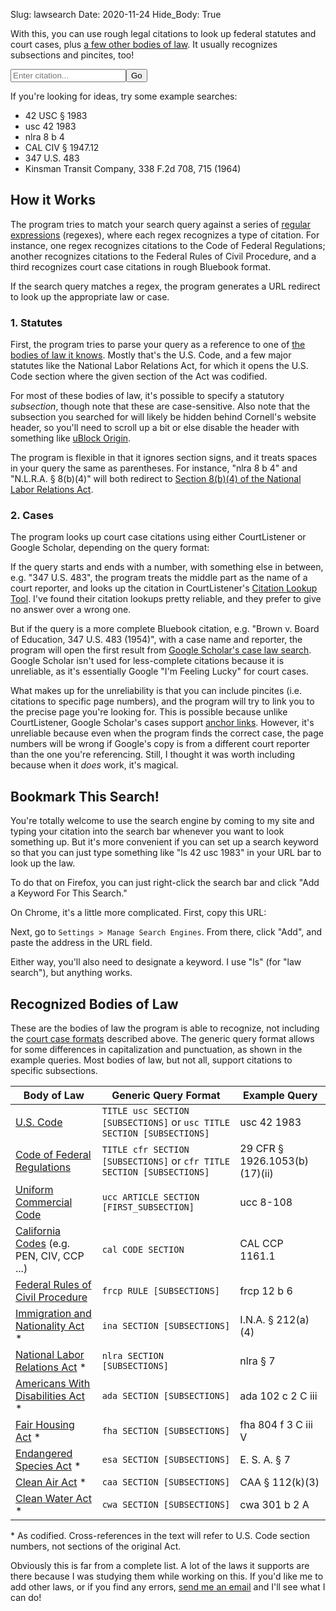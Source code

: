 Slug: lawsearch
Date: 2020-11-24
Hide_Body: True

With this, you can use rough legal citations to look up federal statutes and court cases, plus [a few other bodies of law](#recognized-bodies-of-law). It usually recognizes subsections and pincites, too!

<form class="main-search" onsubmit="handleSearch(event)">
    <input type="search" placeholder="Enter citation..." name="q" id="q"><input type="submit" value="Go">
    <br>
    <label for="q" id="explainer" class="search-label"></label>
</form>

<script>
/*
This program checks the user's query against a list of schemas
(defined below), and then uses information from first matching
schema to build a URL, then redirect to it.

Schema Fields
=============
regexes:   an array of regexes that will trigger the schema, with
           named capture groups that will be available in URLParts.
           Normally only one regex is necessary, but secondary
           regexes can be used to allow rearranging capture groups.
             A capture group named "hash" has special behavior: If
           it is present, a "#" sign will be appended to the end 
           of the URL, followed by the hash group as modified by
           the hashPrefix and hashSeparator URLParts.

URLParts:  a dictionary of strings used to construct the target
           URL. Wherever a URLPart contains a named capture group,
           enclosed in square brackets, it will be replaced with the
           value of that capture group. Three URLParts are allowed:
           (1) baseURL: Required for all schemas. Should only
               reference *mandatory* capture groups.
           (2) hashPrefix: Optional. If present, it will be added to
               the beginning of the hash, after the "#" sign.
           (3) "hashSeparator": Optional. If present, the hash will
               be split on any occurrence of a non-alphanumeric
               character, and rejoined using the hashSeparator.
               This is primarily meant for constructing subsection
               references. For instance, on the Cornell website,
               subsection keys are separated by the "_" sign.

remapKeys: a dictionary of dictionaries. Each dictionary key is
           the name of a regex capture group whose value should be
           replaced by the corresponding value in the dictionary.
             Primarily useful for indexing pre-codification statutes
           to their location in the U.S. Code, but problematic for
           statutes that were codified into multiple titles.

forceUpperCase: an array of names of capture groups whose contents
                should be converted to upper case before URL
                generation.

forceLowerCase: see above.
*/

const schemas = [
// first, check it against federal bodies of law
{ // U.S. Code
  "regexes": [
    /(?<title>\d+) U\.? ?S\.? ?(?:C\.?|Code) §? ?(?<section>[\w\.]+)(?:(?: |\()(?<hash>.+))?/i,
    /U\.?S\.?C\.? (?<title>\d+) §? ?(?<section>\d+[a-z]?)(?:(?: |\()(?<hash>.+))?/i
  ],
  "URLParts": {
    "baseURL": "https://www.law.cornell.edu/uscode/text/[title]/[section]",
    "hashSeparator": "_"
  }
},
{ // Code of Federal Regulations
  "regexes": [
    /(?<title>\d+) C\.? ?F\.? ?R\.? §? ?(?<section>[\w\.]+)(?:(?: |\()(?<hash>.+))?/i,
    /C\.?F\.?R\.? (?<title>\d+) §? ?(?<section>\d+[a-z]?)(?:(?: |\()(?<hash>.+))?/i
  ],
  "URLParts": {
    "baseURL": "https://www.law.cornell.edu/cfr/text/[title]/[section]",
    "hashSeparator": "_"
  }
},
{ // Federal Rules of Civil Procedure
  "regexes": [/F\.? ?R\.? ?C\.? ?P\.? ?(?<rule>\d+[a-z]?)(?:(?: |\()(?<hash>.+))?/i],
  "URLParts": {
    "baseURL": "https://www.law.cornell.edu/rules/frcp/rule_[rule]",
    "hashPrefix": "rule_[rule]_",
    "hashSeparator": "_"
  }
},
// next, check aganst known pre-codification statutes
{ // Immigration and Nationality Act
  "regexes": [/I\.? ?N\.? ?A\.? §? ?(?<section>\d+[a-z]?)(?:(?: |\()(?<hash>.+))?/i],
  "URLParts": {
    "baseURL": "https://www.law.cornell.edu/uscode/text/8/[section]",
    "hashSeparator": "_"
  },
  "remapKeys": {"section": {"101":"1101", "102":"1102", "103":"1103", "104":"1104", "105":"1105", "106":"1105a", "201":"1151", "202":"1152", "203":"1153", "204":"1154", "205":"1155", "206":"1156", "207":"1157", "208":"1158", "209":"1159", "210":"1160", "210a":"1161", "211":"1181", "212":"1182", "213":"1183", "213a":"1183a", "214":"1184", "215":"1185", "216":"1186a", "216a":"1186b", "217":"1187", "218":"1188", "219":"1189", "221":"1201", "222":"1202", "223":"1203", "224":"1204", "231":"1221", "232":"1222", "233":"1223", "234":"1224", "235":"1225", "235a":"1225a", "236":"1226", "236a":"1226a", "237":"1227", "238":"1228", "239":"1229", "240":"1229a", "240a":"1229b", "240b":"1229c", "240c":"1230", "241":"1231", "242":"1252", "242a":"1252a", "242b":"1252b", "243":"1253", "244":"1254a", "245":"1255", "245a":"1255a", "246":"1256", "247":"1257", "248":"1258", "249":"1259", "250":"1260", "251":"1281", "252":"1282", "253":"1283", "254":"1284", "255":"1285", "256":"1286", "257":"1287", "258":"1288", "261":"1301", "262":"1302", "263":"1303", "264":"1304", "265":"1305", "266":"1306", "271":"1321", "272":"1322", "273":"1323", "274":"1324", "274a":"1324a", "274b":"1324b", "274c":"1324c", "274d":"1324d", "275":"1325", "276":"1326", "277":"1327", "278":"1328", "279":"1329", "280":"1330", "281":"1351", "282":"1352", "283":"1353", "284":"1354", "285":"1355", "286":"1356", "287":"1357", "288":"1358", "289":"1359", "290":"1360", "291":"1361", "292":"1362", "293":"1363", "294":"1363a", "295":"1363b", "301":"1401", "302":"1402", "303":"1403", "304":"1404", "305":"1405", "306":"1406", "307":"1407", "308":"1408", "309":"1409", "310":"1421", "311":"1422", "312":"1423", "313":"1424", "314":"1425", "315":"1426", "316":"1427", "317":"1428", "318":"1429", "319":"1430", "320":"1431", "321":"1432", "322":"1433", "323":"1434", "324":"1435", "325":"1436", "326":"1437", "327":"1438", "328":"1439", "329":"1440", "329a":"1440-1", "330":"1441", "331":"1442", "332":"1443", "333":"1444", "334":"1445", "335":"1446", "336":"1447", "337":"1448", "338":"1449", "339":"1450", "340":"1451", "341":"1452", "342":"1453", "343":"1454", "344":"1455", "345":"1456", "346":"1457", "347":"1458", "348":"1459", "349":"1481", "350":"1482", "351":"1483", "352":"1484", "353":"1485", "354":"1486", "355":"1487", "356":"1488", "357":"1489", "358":"1501", "359":"1502", "360":"1503", "361":"1504", "404":"1101", "405":"1101", "406":"1101", "407":"1101", "411":"1521", "412":"1522", "413":"1523", "414":"1524", "501":"1531", "502":"1532", "503":"1533", "504":"1534", "505":"1535", "506":"1536", "507":"1537"}}
},
{ // Endangered Species Act
  "regexes": [/E\.? ?S\.? ?A\.? §? ?(?<section>\d+[a-z]?)(?:(?: |\()(?<hash>.+))?/i],
  "URLParts": {
    "baseURL": "https://www.law.cornell.edu/uscode/text/16/[section]",
    "hashSeparator": "_"
  },
  "remapKeys": {"section": {"2":"1531", "3":"1532", "4":"1533", "5":"1534", "6":"1535", "7":"1536", "8":"1537", "8A":"1537a", "9":"1538", "10":"1539", "11":"1540", "12":"1541", "15":"1542", "17":"1543", "18":"1544"}}
},
{ // Clean Air Act
  "regexes": [/C\.? ?A\.? ?A\.? §? ?(?<section>\d+[a-z]?)(?:(?: |\()(?<hash>.+))?/i],
  "URLParts": {
    "baseURL": "https://www.law.cornell.edu/uscode/text/42/[section]",
    "hashSeparator": "_"
  },
  "remapKeys": {"section": {"101":"7401", "102":"7402", "103":"7403", "104":"7404", "105":"7405", "106":"7406", "107":"7407", "108":"7408", "109":"7409", "110":"7410", "111":"7411", "112":"7412", "113":"7413", "114":"7414", "115":"7415", "116":"7416", "117":"7417", "118":"7418", "119":"7419", "120":"7420", "121":"7421", "122":"7422", "123":"7423", "124":"7424", "125":"7425", "126":"7426", "127":"7427", "128":"7428", "129":"7429", "130":"7430", "131":"7431", "160":"7470", "161":"7471", "162":"7472", "163":"7473", "164":"7474", "165":"7475", "166":"7476", "167":"7477", "168":"7478", "169":"7479", "169a":"7491", "169A":"7491", "169b":"7492", "169B":"7492", "171":"7501", "172":"7502", "173":"7503", "174":"7504", "175":"7505", "175a":"7505a", "176":"7506", "176a":"7506a", "177":"7507", "178":"7508", "179":"7509", "179b":"7509a", "181":"7511", "182":"7511a", "183":"7511b", "184":"7511c", "185":"7511d", "185a":"7511e", "185b":"7511f", "186":"7512", "187":"7512a", "188":"7513", "189":"7513a", "190":"7513b", "191":"7514", "192":"7514a", "193":"7515", "202":"7521", "203":"7522", "204":"7523", "205":"7524", "206":"7525", "207":"7541", "208":"7542", "209":"7543", "210":"7544", "211":"7545", "213":"7547", "214":"7548", "215":"7549", "216":"7550", "217":"7552", "218":"7553", "219":"7554", "231":"7571", "232":"7572", "233":"7573", "234":"7574", "241":"7581", "242":"7582", "243":"7583", "244":"7584", "245":"7585", "246":"7586", "247":"7587", "248":"7588", "249":"7589", "250":"7590", "301":"7601", "302":"7602", "303":"7603", "304":"7604", "305":"7605", "306":"7606", "307":"7607", "308":"7608", "309":"7609", "310":"7610", "311":"7611", "312":"7612", "313":"7613", "314":"7614", "315":"7615", "316":"7616", "317":"7617", "318":"7618", "319":"7619", "320":"7620", "321":"7621", "322":"7622", "323":"7624", "324":"7625", "325":"7625-1", "326":"7625a", "327":"7626", "328":"7627", "201":"7641", "401":"7651", "402":"7651a", "403":"7651b", "404":"7651c", "405":"7651d", "406":"7651e", "407":"7651f", "408":"7651g", "409":"7651h", "410":"7651i", "411":"7651j", "412":"7651k", "413":"7651l", "414":"7651m", "415":"7651n", "416":"7651o", "501":"7661", "502":"7661a", "503":"7661b", "504":"7661c", "505":"7661d", "506":"7661e", "507":"7661f", "601":"7671", "602":"7671a", "603":"7671b", "604":"7671c", "605":"7671d", "606":"7671e", "607":"7671f", "608":"7671g", "609":"7671h", "610":"7671i", "611":"7671j", "612":"7671k", "613":"7671l", "614":"7671m", "615":"7671n", "616":"7671o", "617":"7671p", "618":"7671q"}}
},
{ // Clean Water Act
  "regexes": [/C\.? ?W\.? ?A\.? §? ?(?<section>\d+[a-z]?)(?:(?: |\()(?<hash>.+))?/i],
  "URLParts": {
    "baseURL": "https://www.law.cornell.edu/uscode/text/33/[section]",
    "hashSeparator": "_"},
  "remapKeys": {"section": {"101":"1251", "112":"1262", "115":"1265", "301":"1311", "302":"1312", "303":"1313", "304":"1314", "305":"1315", "306":"1316", "307":"1317", "308":"1318", "309":"1319", "310":"1320", "316":"1326", "319":"1329", "401":"1341", "402":"1342", "403":"1343", "404":"1344", "405":"1345", "406":"1346", "501":"1361", "502":"1362", "505":"1365", "509":"1369", "510":"1370", "511":"1371", "517":"1376", "518":"1377"}}
},
{ // National Labor Relations Act
  "regexes": [/N\.? ?L\.? ?R\.? ?A\.? §? ?(?<section>\d+[a-z]?)(?:(?: |\()(?<hash>.+))?/i],
  "URLParts": {
    "baseURL": "https://www.law.cornell.edu/uscode/text/29/[section]",
    "hashSeparator": "_"
  },
  "remapKeys": {"section": {"1":"151", "2":"152", "3":"153", "4":"154", "5":"155", "6":"156", "7":"157", "8":"158", "9":"159", "10":"160", "11":"161", "12":"162", "13":"163", "14":"164", "15":"165", "16":"166", "17":"167", "18":"168", "19":"169"}}
},
{ // Americans With Disabilities Act
  "regexes": [/A\.? ?D\.? ?A\.? §? ?(?<section>\d+[a-z]?)(?:(?: |\()(?<hash>.+))?/i],
  "URLParts": {
    "baseURL": "https://www.law.cornell.edu/uscode/text/42/[section]",
    "hashSeparator": "_"},
  "remapKeys": {"section": {"2":"12101", "3":"12102", "101":"12111", "102":"12112", "103":"12113", "104":"12114", "105":"12115", "106":"12116", "107":"12117", "201":"12131", "202":"12132", "203":"12133", "204":"12134", "221":"12141", "222":"12142", "223":"12143", "224":"12144", "225":"12145", "226":"12146", "227":"12147", "228":"12148", "229":"12149", "230":"12150", "241":"12161", "242":"12162", "243":"12163", "244":"12164", "245":"12165", "301":"12181", "302":"12182", "303":"12183", "304":"12184", "305":"12185", "306":"12186", "307":"12187", "308":"12188", "309":"12189", "501":"12201", "502":"12202", "503":"12203", "504":"12204", "505":"12205", "506":"12206", "507":"12207", "508":"12208", "509":"12209", "510":"12210", "511":"12211", "513":"12212", "514":"12213"}}
},
{ // Fair Housing Act
  "regexes": [/F\.? ?H\.? ?A\.? §? ?(?<section>\d+[a-z]?)(?:(?: |\()(?<hash>.+))?/i],
  "URLParts": {
    "baseURL": "https://www.law.cornell.edu/uscode/text/42/[section]",
    "hashSeparator": "_"},
  "remapKeys": {"section": {'801':'3601', '802':'3602', '803':'3603', '804':'3604', '805':'3605', '806':'3606', '807':'3607', '808':'3608', '808a':'3608a', '809':'3609', '810':'3610', '811':'3611', '812':'3612', '813':'3613', '814':'3614', '814a':'3614-1', '815':'3614a', '816':'3615', '817':'3616', '817a':'3616a', '818':'3617', '819':'3618', '820':'3619', '901':'3631'}}
},
// next, prominent model laws
{ // Uniform Commercial Code
  "regexes": [/U\.? ?C\.? ??C\.? §? ?(?<article>\d[a-z]?)\W+(?<section>\d+)(?:\W+(?<hash>\w+))?/i],
  "URLParts": {
    "baseURL": "https://www.law.cornell.edu/ucc/[article]/[article]-[section]",
    "hashPrefix": "[article]-[section]"
  },
  "forceUpperCase": ["article"]
},
{ // use Google Scholar if it looks like a full bluebook case citation
  "regexes": [/(?<name>.+), (?<cite>\d+ .+? \d+)(?:, (?<hash>\d+)(?:-\d+)?)?(?<remainder>.*?$)/i],
  "URLParts": {
    "baseURL": "https://scholar.google.com/scholar?as_sdt=2006&btnI=I&q=[name], [cite][remainder]",
    "hashPrefix": "p"}
},
{ // use CourtListener if it's a bare citation
  "regexes": [/^(?<volume>\d+) (?<reporter>.+) (?<page>\d+)$/i],
  "URLParts": {"baseURL": "https://www.courtlistener.com/c/[reporter]/[volume]/[page]"}
},
// check against known state statutes
{ // California
  "regexes": [/^Cal\.? (?<code>[a-z]+) §? ?(?<section>[\w\.]+)/i],
  "URLParts": {"baseURL": "https://leginfo.legislature.ca.gov/faces/codes_displaySection.xhtml?lawCode=[code]&sectionNum=[section]"},
  "forceUpperCase": ["code"]
}];

/*
  Parses URL search query, and passes it to handleQuery().
  Runs upon page load, while the LawSearch page is hidden.
  Also puts the query into the search bar.
*/
document.addEventListener("DOMContentLoaded", () => {
  if (!location.search) {
    return document.body.removeAttribute('hidden');
  }

  let query = decodeURIComponent(location.search).trim().replace(/^\?(?:q=)?|\.$|,$|;$/g, '');
  document.getElementById("q").value = query.replace(/\+/g, ' ');

  handleQuery(query);
});

function handleSearch(event) {
  event.preventDefault()
  const query = document.getElementById("q").value
  handleQuery(query);
}

function handleQuery(query) {
  try {
    if (!query) return document.getElementById("explainer").innerHTML = "";
    window.location.href = getUrlForQuery(query);
  } catch (error) {
    document.body.removeAttribute('hidden');
    document.getElementById("explainer").innerHTML = error.message;
  }
}

function getUrlForQuery(query) {
  const match = getMatch(query);

  handleCaseInsensitivity(match);
  handleRemappedKeys(match);
  updateUrlParts(match);

  return buildUrl(match);
}

const MATCH_ERROR = "Sorry, I couldn't recognize that citation. Is it on the list of <a href='#recognized-bodies-of-law'>recognized bodies of law</a> or <a href='#2-cases'>case citation formats</a>?"
function getMatch(query) {
  for (var i = 0; i < schemas.length; i++) {
    var schema = schemas[i];
    for (var j = 0; j < schema.regexes.length; j++) {
      var match = query.match(schema.regexes[j]);
      if (match) return {
        keys: match.groups,
        schema: schema
      }
    }
  }
  throw Error(MATCH_ERROR);
}

function handleCaseInsensitivity(match) {
  const {schema, keys} = match;
  for (var k in schema.forceUpperCase) {
    keys[schema.forceUpperCase[k]] = keys[schema.forceUpperCase[k]].toUpperCase();
  }
  for (var k in schema.forceLowerCase) {
    keys[schema.forceLowerCase[k]] = keys[schema.forceLowerCase[k]].toLowerCase();
  }
}

const REMAPPED_KEY_ERROR = "Sorry, I don't have a U.S. Code section on file for that section of the Act. If it's a valid section, please <a href='mailto: simonraindrum@gmail.com'>let me know</a>!"
function handleRemappedKeys(match) {
  const {schema, keys} = match;
  for (var k in schema.remapKeys) {
    let remaps = schema.remapKeys[k];
    let newKey = remaps[keys[k]];
    if (!newKey) { newKey = remaps[keys[k].toUpperCase()]; }
    if (!newKey) { newKey = remaps[keys[k].toLowerCase()]; }
    if (!newKey) {
      throw Error(REMAPPED_KEY_ERROR);
    }
    keys[k] = newKey;
  }
}

function updateUrlParts(match) {
  const {schema, keys} = match;
  for (var k in keys) {
    let placeholder = new RegExp("\\[" + k + "\\]", 'g');
    for (var part in schema.URLParts) {
      schema.URLParts[part] = schema.URLParts[part].replace(placeholder, keys[k]);
    }
  }
}

function buildUrl(match) {
  const {schema, keys} = match;
  let url = schema.URLParts.baseURL;
  if (keys.hash) {
    url += "#";
    if (schema.URLParts.hashPrefix) { url += schema.URLParts.hashPrefix; }
    if (schema.URLParts.hashSeparator) {
      keys.hash = keys.hash.replace(/^\W+|\W+$/, '');
      keys.hash = keys.hash.split(/\W+/).join(schema.URLParts.hashSeparator);
    }
    url += keys.hash;
  }
  return url
}
</script>

If you're looking for ideas, try some example searches:

- 42 USC § 1983
- usc 42 1983
- nlra 8 b 4
- CAL CIV § 1947.12
- 347 U.S. 483
- Kinsman Transit Company, 338 F.2d 708, 715 (1964)

## How it Works

The program tries to match your search query against a series of [regular expressions](https://en.wikipedia.org/wiki/Regular_expression) (regexes), where each regex recognizes a type of citation. For instance, one regex recognizes citations to the Code of Federal Regulations; another recognizes citations to the Federal Rules of Civil Procedure, and a third recognizes court case citations in rough Bluebook format. 

If the search query matches a regex, the program generates a URL redirect to look up the appropriate law or case.

### 1. Statutes

First, the program tries to parse your query as a reference to one of [the bodies of law it knows](#recognized-bodies-of-law). Mostly that's the U.S. Code, and a few major statutes like the National Labor Relations Act, for which it opens the U.S. Code section where the given section of the Act was codified.

For most of these bodies of law, it's possible to specify a statutory *subsection*, though note that these are case-sensitive. Also note that the subsection you searched for will likely be hidden behind Cornell's website header, so you'll need to scroll up a bit or else disable the header with something like [uBlock Origin](https://ublockorigin.com/).

The program is flexible in that it ignores section signs, and it treats spaces in your query the same as parentheses. For instance, "nlra 8 b 4" and "N.L.R.A. § 8(b)(4)" will both redirect to [Section 8(b)(4) of the National Labor Relations Act](https://www.law.cornell.edu/uscode/text/29/158#b_4).

### 2. Cases

The program looks up court case citations using either CourtListener or Google Scholar, depending on the query format:

If the query starts and ends with a number, with something else in between, e.g. "347 U.S. 483", the program treats the middle part as the name of a court reporter, and looks up the citation in CourtListener's [Citation Lookup Tool](https://www.courtlistener.com/c/). I've found their citation lookups pretty reliable, and they prefer to give no answer over a wrong one.

But if the query is a more complete Bluebook citation, e.g. "Brown v. Board of Education, 347 U.S. 483 (1954)", with a case name and reporter, the program will open the first result from [Google Scholar's case law search](https://scholar.google.com/scholar?as_sdt=2006). Google Scholar isn't used for less-complete citations because it is unreliable, as it's essentially Google "I'm Feeling Lucky" for court cases.

What makes up for the unreliability is that you can include pincites (i.e. citations to specific page numbers), and the program will try to link you to the precise page you're looking for. This is possible because unlike CourtListener, Google Scholar's cases support [anchor links](http://www.echoecho.com/htmllinks08.htm). However, it's unreliable because even when the program finds the correct case, the page numbers will be wrong if Google's copy is from a different court reporter than the one you're referencing. Still, I thought it was worth including because when it *does* work, it's magical.

## Bookmark This Search!

You're totally welcome to use the search engine by coming to my site and typing your citation into the search bar whenever you want to look something up. But it's more convenient if you can set up a search keyword so that you can just type something like "ls 42 usc 1983" in your URL bar to look up the law.

To do that on Firefox, you can just right-click the search bar and click "Add a Keyword For This Search."

On Chrome, it's a little more complicated. First, copy this URL:

<code id="bookmarkURL"></code>
<script>
document.getElementById("bookmarkURL").innerHTML = window.location.href.split(/\?|#/)[0] + "?%s";
</script>

Next, go to `Settings > Manage Search Engines`. From there, click "Add", and paste the address in the URL field.

Either way, you'll also need to designate a keyword. I use "ls" (for "law search"), but anything works.

<div hidden id="downloadOption"><strong>Alternatively</strong>, if you don't want to rely on my website, you can download your own copy of the search engine, and run it entirely locally. To do that, <a href="/lawsearch" download>download this page</a> and save it somewhere that you're unlikely to delete it. Then, close this tab, open your local copy, and follow these same directions. That way, it'll be yours forever, though you might miss out on updates.</div>
<script>
if (window.location.protocol != "file:") {
    document.getElementById("downloadOption").removeAttribute("hidden")
}
</script>

## Recognized Bodies of Law

These are the bodies of law the program is able to recognize, not including the [court case formats](#2-cases) described above. The generic query format allows for some differences in capitalization and punctuation, as shown in the example queries. Most bodies of law, but not all, support citations to specific subsections.

| Body of Law                                                  | Generic Query Format                                         | Example Query                 |
| ------------------------------------------------------------ | ------------------------------------------------------------ | ----------------------------- |
| [U.S. Code](https://www.law.cornell.edu/uscode/text)         | `TITLE usc SECTION [SUBSECTIONS]` or `usc TITLE SECTION [SUBSECTIONS]` | usc 42 1983                   |
| [Code of Federal Regulations](https://www.law.cornell.edu/cfr/text) | `TITLE cfr SECTION [SUBSECTIONS]` or `cfr TITLE SECTION [SUBSECTIONS]` | 29 CFR § 1926.1053(b)(17)(ii) |
| [Uniform Commercial Code](https://www.law.cornell.edu/ucc)   | `ucc ARTICLE SECTION [FIRST_SUBSECTION]`                     | ucc 8-108                     |
| [California Codes](https://leginfo.legislature.ca.gov/faces/codes.xhtml) (e.g. PEN, CIV, CCP ...) | `cal CODE SECTION`                                           | CAL CCP 1161.1                |
| [Federal Rules of Civil Procedure](https://www.law.cornell.edu/rules/frcp) | `frcp RULE [SUBSECTIONS]`                                    | frcp 12 b 6                   |
| [Immigration and Nationality Act](https://www.law.cornell.edu/topn/immigration_and_nationality_act) * | `ina SECTION [SUBSECTIONS]`                                  | I.N.A. § 212(a)(4)            |
| [National Labor Relations Act](https://www.law.cornell.edu/topn/national_labor_relations_act) * | `nlra SECTION [SUBSECTIONS]`                                 | nlra § 7                      |
| [Americans With Disabilities Act](https://www.law.cornell.edu/topn/americans_with_disabilities_act_of_1990) * | `ada SECTION [SUBSECTIONS]`                                  | ada 102 c 2 C iii             |
| [Fair Housing Act](https://www.law.cornell.edu/topn/fair_housing_act) * | `fha SECTION [SUBSECTIONS]`                                  | fha 804 f 3 C iii V           |
| [Endangered Species Act](https://www.law.cornell.edu/topn/endangered_species_act_of_1973) * | `esa SECTION [SUBSECTIONS]`                                  | E. S. A. § 7                  |
| [Clean Air Act](https://www.law.cornell.edu/topn/clean_air_act) * | `caa SECTION [SUBSECTIONS]`                                  | CAA § 112(k)(3)               |
| [Clean Water Act](https://www.law.cornell.edu/topn/clean_water_act_of_1977) * | `cwa SECTION [SUBSECTIONS]`                                  | cwa 301 b 2 A                 |

\* As codified. Cross-references in the text will refer to U.S. Code section numbers, not sections of the original Act.

Obviously this is far from a complete list. A lot of the laws it supports are there because I was studying them while working on this. If you'd like me to add other laws, or if you find any errors, [send me an email](mailto:simonraindrum@gmail.com) and I'll see what I can do!
